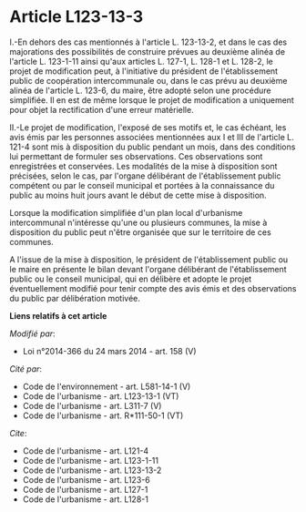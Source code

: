 # Article L123-13-3

I.-En dehors des cas mentionnés à l'article L. 123-13-2, et dans le cas des majorations des possibilités de construire
prévues au deuxième alinéa de l'article L. 123-1-11 ainsi qu'aux articles L. 127-1, L. 128-1 et L. 128-2, le projet de
modification peut, à l'initiative du président de l'établissement public de coopération intercommunale ou, dans le cas prévu
au deuxième alinéa de l'article L. 123-6, du maire, être adopté selon une procédure simplifiée. Il en est de même lorsque le
projet de modification a uniquement pour objet la rectification d'une erreur matérielle. 

II.-Le projet de modification, l'exposé de ses motifs et, le cas échéant, les avis émis par les personnes associées
mentionnées aux I et III de l'article L. 121-4 sont mis à disposition du public pendant un mois, dans des conditions lui
permettant de formuler ses observations. Ces observations sont enregistrées et conservées. Les modalités de la mise à
disposition sont précisées, selon le cas, par l'organe délibérant de l'établissement public compétent ou par le conseil
municipal et portées à la connaissance du public au moins huit jours avant le début de cette mise à disposition. 

Lorsque la modification simplifiée d'un plan local d'urbanisme intercommunal n'intéresse qu'une ou plusieurs communes, la
mise à disposition du public peut n'être organisée que sur le territoire de ces communes. 

A l'issue de la mise à disposition, le président de l'établissement public ou le maire en présente le bilan devant l'organe
délibérant de l'établissement public ou le conseil municipal, qui en délibère et adopte le projet éventuellement modifié pour
tenir compte des avis émis et des observations du public par délibération motivée.

**Liens relatifs à cet article**

_Modifié par_:

  - Loi n°2014-366 du 24 mars 2014 - art. 158 (V)

_Cité par_:

  - Code de l'environnement - art. L581-14-1 (V)
  - Code de l'urbanisme - art. L123-13-1 (VT)
  - Code de l'urbanisme - art. L311-7 (V)
  - Code de l'urbanisme - art. R*111-50-1 (VT)

_Cite_:

  - Code de l'urbanisme - art. L121-4
  - Code de l'urbanisme - art. L123-1-11
  - Code de l'urbanisme - art. L123-13-2
  - Code de l'urbanisme - art. L123-6
  - Code de l'urbanisme - art. L127-1
  - Code de l'urbanisme - art. L128-1
